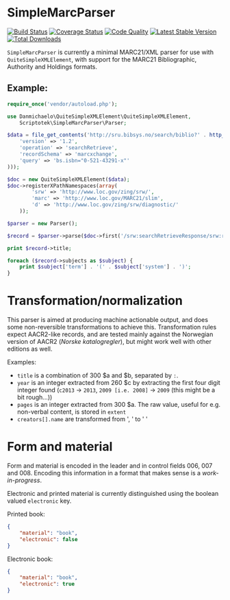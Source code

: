 SimpleMarcParser
===============

[![Build Status](http://img.shields.io/travis/scriptotek/simplemarcparser.svg?style=flat-square)](https://travis-ci.org/scriptotek/simplemarcparser)
[![Coverage Status](http://img.shields.io/coveralls/scriptotek/simplemarcparser.svg?style=flat-square)](https://coveralls.io/r/scriptotek/simplemarcparser?branch=master)
[![Code Quality](http://img.shields.io/scrutinizer/g/scriptotek/simplemarcparser/master.svg?style=flat-square)](https://scrutinizer-ci.com/g/scriptotek/simplemarcparser/?branch=master)
[![Latest Stable Version](http://img.shields.io/packagist/v/scriptotek/simplemarcparser.svg?style=flat-square)](https://packagist.org/packages/scriptotek/simplemarcparser)
[![Total Downloads](http://img.shields.io/packagist/dt/scriptotek/simplemarcparser.svg?style=flat-square)](https://packagist.org/packages/scriptotek/simplemarcparser)

`SimpleMarcParser` is currently a minimal MARC21/XML parser for use with `QuiteSimpleXMLElement`,
with support for the MARC21 Bibliographic, Authority and Holdings formats.

## Example:

```php
require_once('vendor/autoload.php');

use Danmichaelo\QuiteSimpleXMLElement\QuiteSimpleXMLElement,
    Scriptotek\SimpleMarcParser\Parser;

$data = file_get_contents('http://sru.bibsys.no/search/biblio?' . http_build_query(array(
	'version' => '1.2',
	'operation' => 'searchRetrieve',
	'recordSchema' => 'marcxchange',
	'query' => 'bs.isbn="0-521-43291-x"'
)));

$doc = new QuiteSimpleXMLElement($data);
$doc->registerXPathNamespaces(array(
        'srw' => 'http://www.loc.gov/zing/srw/',
        'marc' => 'http://www.loc.gov/MARC21/slim',
        'd' => 'http://www.loc.gov/zing/srw/diagnostic/'
    ));

$parser = new Parser();

$record = $parser->parse($doc->first('/srw:searchRetrieveResponse/srw:records/srw:record/srw:recordData/marc:record'));

print $record->title;

foreach ($record->subjects as $subject) {
	print $subject['term'] . '(' . $subject['system'] . ')';
}
```

# Transformation/normalization

This parser is aimed at producing machine actionable output, and does some non-reversible 
transformations to achieve this. Transformation rules expect AACR2-like records, and are
tested mainly against the Norwegian version of AACR2 (*Norske katalogregler*), but might
work well with other editions as well.

Examples:

 - `title` is a combination of 300 $a and $b, separated by ` : `.
 - `year` is an integer extracted from 260 $c by extracting the first four digit integer found
   (`c2013` → `2013`, `2009 [i.e. 2008]` → `2009` (this might be a bit rough…))
 - `pages` is an integer extracted from 300 $a. The raw value, useful for e.g. non-verbal content,
   is stored in `extent`
 - `creators[].name` are transformed from '<Lastname>, <Firstname>' to '<Firstname> <Lastname>'

# Form and material

Form and material is encoded in the leader and in control fields 006, 007 and 008.
Encoding this information in a format that makes sense is a *work-in-progress*.

Electronic and printed material is currently distinguished using the boolean valued `electronic` key.

Printed book:

```json
{
	"material": "book",
	"electronic": false
}
```

Electronic book:

```json
{
	"material": "book",
	"electronic": true
}
```
